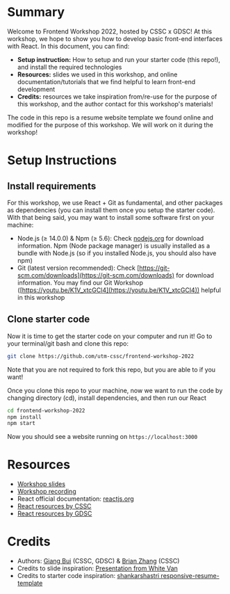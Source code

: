 # Summary

Welcome to Frontend Workshop 2022, hosted by CSSC x GDSC! At this workshop, we hope to show you how to develop basic front-end interfaces with React. In this document, you can find:

- **Setup instruction:** How to setup and run your starter code (this repo!), and install the required technologies
- **Resources:** slides we used in this workshop, and online documentation/tutorials that we find helpful to learn front-end development
- **Credits:** resources we take inspiration from/re-use for the purpose of this workshop, and the author contact for this workshop's materials!

The code in this repo is a resume website template we found online and modified for the purpose of this workshop. We will work on it during the workshop!

# Setup Instructions

## Install requirements

For this workshop, we use React + Git as fundamental, and other packages as dependencies (you can install them once you setup the starter code). With that being said, you may want to install some software first on your machine:

- Node.js (≥ 14.0.0) & Npm (≥ 5.6): Check [nodejs.org](https://nodejs.org/en/) for download information. Npm (Node package manager) is usually installed as a bundle with Node.js (so if you installed Node.js, you should also have npm)
- Git (latest version recommended): Check [https://git-scm.com/downloads](https://git-scm.com/downloads) for download information. You may find our Git Workshop ([https://youtu.be/K1V_xtcGCl4](https://youtu.be/K1V_xtcGCl4)) helpful in this workshop

## Clone starter code

Now it is time to get the starter code on your computer and run it! Go to your terminal/git bash and clone this repo:

```bash
git clone https://github.com/utm-cssc/frontend-workshop-2022
```

Note that you are not required to fork this repo, but you are able to if you want!

Once you clone this repo to your machine, now we want to run the code by changing directory (cd), install dependencies, and then run our React

```bash
cd frontend-workshop-2022
npm install
npm start
```

Now you should see a website running on `https://localhost:3000`

# Resources

- [Workshop slides](https://docs.google.com/presentation/d/1m-nAIGf_7ZKnKxSDeV0x1kCGj7YeGSkBIG4exYKNpSQ/edit?usp=sharing)
- [Workshop recording](https://www.youtube.com/watch?v=DYGzO8eYwT4)
- React official documentation: [reactjs.org](https://reactjs.org/)
- [React resources by CSSC](https://cssc.utm.utoronto.ca/resources/react)
- [React resources by GDSC](https://github.com/utmgdsc/react-workshop)

# Credits

- Authors: [Giang Bui](https://github.com/huonggiangbui) (CSSC, GDSC) & [Brian Zhang](https://github.com/Pyosimros) (CSSC)
- Credits to slide inspiration: [Presentation from White Van](https://docs.google.com/presentation/d/1VGcq07dgQgvnXsZKTxp60jxx9n7hGU9S4ZX2wJY7HzA/edit#slide=id.g789f61aa25_0_10)
- Credits to starter code inspiration: [shankarshastri responsive-resume-template](https://github.com/shankarshastri/responsive-resume-template/tree/master/)